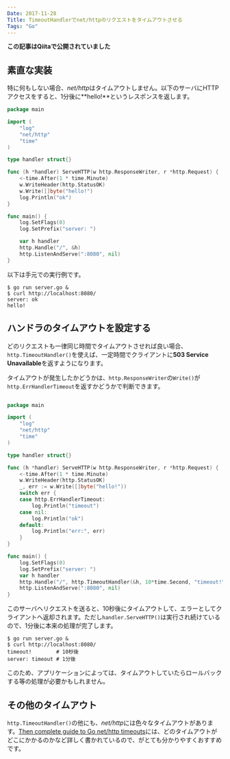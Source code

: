 ```yaml
---
Date: 2017-11-28
Title: TimeoutHandlerでnet/httpのリクエストをタイムアウトさせる
Tags: "Go"
---
```


**この記事はQiitaで公開されていました**

## 素直な実装

特に何もしない場合、*net/http*はタイムアウトしません。以下のサーバにHTTPアクセスをすると、1分後に**hello!**というレスポンスを返します。

```go
package main

import (
	"log"
	"net/http"
	"time"
)

type handler struct{}

func (h *handler) ServeHTTP(w http.ResponseWriter, r *http.Request) {
	<-time.After(1 * time.Minute)
	w.WriteHeader(http.StatusOK)
	w.Write([]byte("hello!")
	log.Println("ok")
}

func main() {
	log.SetFlags(0)
	log.SetPrefix("server: ")

	var h handler
	http.Handle("/", &h)
	http.ListenAndServe(":8080", nil)
}
```

以下は手元での実行例です。

```console
$ go run server.go &
$ curl http://localhost:8080/
server: ok
hello!
```

## ハンドラのタイムアウトを設定する

どのリクエストも一律同じ時間でタイムアウトさせれば良い場合、`http.TimeoutHandler()`を使えば、一定時間でクライアントに**503 Service Unavailable**を返すようになります。

タイムアウトが発生したかどうかは、`http.ResponseWriter`の`Write()`が`http.ErrHandlerTimeout`を返すかどうかで判断できます。

```go

package main

import (
	"log"
	"net/http"
	"time"
)

type handler struct{}

func (h *handler) ServeHTTP(w http.ResponseWriter, r *http.Request) {
	<-time.After(1 * time.Minute)
	w.WriteHeader(http.StatusOK)
	_, err := w.Write([]byte("hello!"))
	switch err {
	case http.ErrHandlerTimeout:
		log.Println("timeout")
	case nil:
		log.Println("ok")
	default:
		log.Println("err:", err)
	}
}

func main() {
	log.SetFlags(0)
	log.SetPrefix("server: ")
	var h handler
	http.Handle("/", http.TimeoutHandler(&h, 10*time.Second, "timeout!"))
	http.ListenAndServe(":8080", nil)
}
```

このサーバへリクエストを送ると、10秒後にタイムアウトして、エラーとしてクライアントへ返却されます。ただし`handler.ServeHTTP()`は実行され続けているので、1分後に本来の処理が完了します。

```console
$ go run server.go &
$ curl http://localhost:8080/
timeout!        # 10秒後
server: timeout # 1分後
```

このため、アプリケーションによっては、タイムアウトしていたらロールバックする等の処理が必要かもしれません。

## その他のタイムアウト

`http.TimeoutHandler()`の他にも、*net/http*には色々なタイムアウトがあります。[Then complete guide to Go net/http timeouts](https://blog.cloudflare.com/the-complete-guide-to-golang-net-http-timeouts/)には、どのタイムアウトがどこにかかるのかなど詳しく書かれているので、がとても分かりやすくおすすめです。

